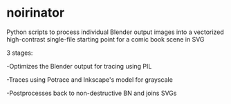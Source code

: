 noirinator
==========

Python scripts to process individual Blender output images into a vectorized high-contrast single-file starting point for a comic book scene in SVG

3 stages:

-Optimizes the Blender output for tracing using PIL

-Traces using Potrace and Inkscape's model for grayscale

-Postprocesses back to non-destructive BN and joins SVGs
